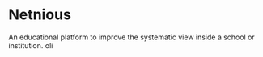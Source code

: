 # Netnious
An educational platform to improve the systematic view inside a school or institution.
oli
